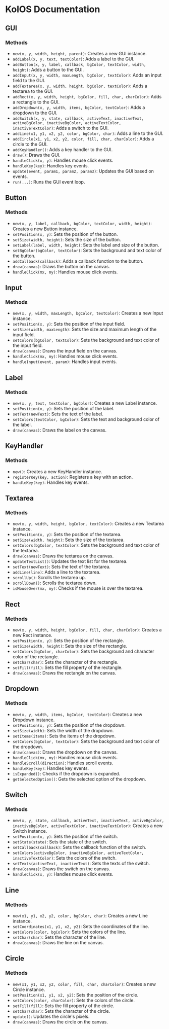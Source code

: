 # KolOS Documentation

## GUI

### Methods
- `new(x, y, width, height, parent)`: Creates a new GUI instance.
- `addLabel(x, y, text, textColor)`: Adds a label to the GUI.
- `addButton(x, y, label, callback, bgColor, textColor, width, height)`: Adds a button to the GUI.
- `addInput(x, y, width, maxLength, bgColor, textColor)`: Adds an input field to the GUI.
- `addTextarea(x, y, width, height, bgColor, textColor)`: Adds a textarea to the GUI.
- `addRect(x, y, width, height, bgColor, fill, char, charColor)`: Adds a rectangle to the GUI.
- `addDropdown(x, y, width, items, bgColor, textColor)`: Adds a dropdown to the GUI.
- `addSwitch(x, y, state, callback, activeText, inactiveText, activeBgColor, inactiveBgColor, activeTextColor, inactiveTextColor)`: Adds a switch to the GUI.
- `addLine(x1, y1, x2, y2, color, bgColor, char)`: Adds a line to the GUI.
- `addCircle(x1, y1, x2, y2, color, fill, char, charColor)`: Adds a circle to the GUI.
- `addKeyHandler()`: Adds a key handler to the GUI.
- `draw()`: Draws the GUI.
- `handleClick(x, y)`: Handles mouse click events.
- `handleKey(key)`: Handles key events.
- `update(event, param1, param2, param3)`: Updates the GUI based on events.
- `run(...)`: Runs the GUI event loop.

## Button

### Methods
- `new(x, y, label, callback, bgColor, textColor, width, height)`: Creates a new Button instance.
- `setPosition(x, y)`: Sets the position of the button.
- `setSize(width, height)`: Sets the size of the button.
- `setLabel(label, width, height)`: Sets the label and size of the button.
- `setBgColor(bgColor, textColor)`: Sets the background and text color of the button.
- `addCallback(callback)`: Adds a callback function to the button.
- `draw(canvas)`: Draws the button on the canvas.
- `handleClick(mx, my)`: Handles mouse click events.

## Input

### Methods
- `new(x, y, width, maxLength, bgColor, textColor)`: Creates a new Input instance.
- `setPosition(x, y)`: Sets the position of the input field.
- `setSize(width, maxLength)`: Sets the size and maximum length of the input field.
- `setColors(bgColor, textColor)`: Sets the background and text color of the input field.
- `draw(canvas)`: Draws the input field on the canvas.
- `handleClick(mx, my)`: Handles mouse click events.
- `handleInput(event, param)`: Handles input events.

## Label

### Methods
- `new(x, y, text, textColor, bgColor)`: Creates a new Label instance.
- `setPosition(x, y)`: Sets the position of the label.
- `setText(newText)`: Sets the text of the label.
- `setColors(textColor, bgColor)`: Sets the text and background color of the label.
- `draw(canvas)`: Draws the label on the canvas.

## KeyHandler

### Methods
- `new()`: Creates a new KeyHandler instance.
- `registerKey(key, action)`: Registers a key with an action.
- `handleKey(key)`: Handles key events.

## Textarea

### Methods
- `new(x, y, width, height, bgColor, textColor)`: Creates a new Textarea instance.
- `setPosition(x, y)`: Sets the position of the textarea.
- `setSize(width, height)`: Sets the size of the textarea.
- `setColors(bgColor, textColor)`: Sets the background and text color of the textarea.
- `draw(canvas)`: Draws the textarea on the canvas.
- `updateTextList()`: Updates the text list for the textarea.
- `setText(newText)`: Sets the text of the textarea.
- `addLine(line)`: Adds a line to the textarea.
- `scrollUp()`: Scrolls the textarea up.
- `scrollDown()`: Scrolls the textarea down.
- `isMouseOver(mx, my)`: Checks if the mouse is over the textarea.

## Rect

### Methods
- `new(x, y, width, height, bgColor, fill, char, charColor)`: Creates a new Rect instance.
- `setPosition(x, y)`: Sets the position of the rectangle.
- `setSize(width, height)`: Sets the size of the rectangle.
- `setColors(bgColor, charColor)`: Sets the background and character color of the rectangle.
- `setChar(char)`: Sets the character of the rectangle.
- `setFill(fill)`: Sets the fill property of the rectangle.
- `draw(canvas)`: Draws the rectangle on the canvas.

## Dropdown

### Methods
- `new(x, y, width, items, bgColor, textColor)`: Creates a new Dropdown instance.
- `setPosition(x, y)`: Sets the position of the dropdown.
- `setSize(width)`: Sets the width of the dropdown.
- `setItems(items)`: Sets the items of the dropdown.
- `setColors(bgColor, textColor)`: Sets the background and text color of the dropdown.
- `draw(canvas)`: Draws the dropdown on the canvas.
- `handleClick(mx, my)`: Handles mouse click events.
- `handleScroll(direction)`: Handles scroll events.
- `handleKey(key)`: Handles key events.
- `isExpanded()`: Checks if the dropdown is expanded.
- `getSelectedOption()`: Gets the selected option of the dropdown.

## Switch

### Methods
- `new(x, y, state, callback, activeText, inactiveText, activeBgColor, inactiveBgColor, activeTextColor, inactiveTextColor)`: Creates a new Switch instance.
- `setPosition(x, y)`: Sets the position of the switch.
- `setState(state)`: Sets the state of the switch.
- `setCallback(callback)`: Sets the callback function of the switch.
- `setColors(activeBgColor, inactiveBgColor, activeTextColor, inactiveTextColor)`: Sets the colors of the switch.
- `setTexts(activeText, inactiveText)`: Sets the texts of the switch.
- `draw(canvas)`: Draws the switch on the canvas.
- `handleClick(x, y)`: Handles mouse click events.

## Line

### Methods
- `new(x1, y1, x2, y2, color, bgColor, char)`: Creates a new Line instance.
- `setCoordinates(x1, y1, x2, y2)`: Sets the coordinates of the line.
- `setColors(color, bgColor)`: Sets the colors of the line.
- `setChar(char)`: Sets the character of the line.
- `draw(canvas)`: Draws the line on the canvas.

## Circle

### Methods
- `new(x1, y1, x2, y2, color, fill, char, charColor)`: Creates a new Circle instance.
- `setPosition(x1, y1, x2, y2)`: Sets the position of the circle.
- `setColors(color, charColor)`: Sets the colors of the circle.
- `setFill(fill)`: Sets the fill property of the circle.
- `setChar(char)`: Sets the character of the circle.
- `update()`: Updates the circle's pixels.
- `draw(canvas)`: Draws the circle on the canvas.
